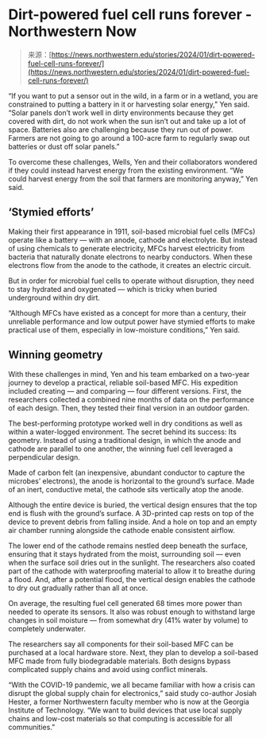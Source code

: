 <!--yml
category: 未分类
date: 2024-05-27 14:55:54
-->

# Dirt-powered fuel cell runs forever - Northwestern Now

> 来源：[https://news.northwestern.edu/stories/2024/01/dirt-powered-fuel-cell-runs-forever/](https://news.northwestern.edu/stories/2024/01/dirt-powered-fuel-cell-runs-forever/)

 “If you want to put a sensor out in the wild, in a farm or in a wetland, you are constrained to putting a battery in it or harvesting solar energy,” Yen said. “Solar panels don’t work well in dirty environments because they get covered with dirt, do not work when the sun isn’t out and take up a lot of space. Batteries also are challenging because they run out of power. Farmers are not going to go around a 100-acre farm to regularly swap out batteries or dust off solar panels.”

To overcome these challenges, Wells, Yen and their collaborators wondered if they could instead harvest energy from the existing environment. “We could harvest energy from the soil that farmers are monitoring anyway,” Yen said.

## **‘Stymied efforts’**

Making their first appearance in 1911, soil-based microbial fuel cells (MFCs) operate like a battery — with an anode, cathode and electrolyte. But instead of using chemicals to generate electricity, MFCs harvest electricity from bacteria that naturally donate electrons to nearby conductors. When these electrons flow from the anode to the cathode, it creates an electric circuit.

But in order for microbial fuel cells to operate without disruption, they need to stay hydrated and oxygenated — which is tricky when buried underground within dry dirt.

“Although MFCs have existed as a concept for more than a century, their unreliable performance and low output power have stymied efforts to make practical use of them, especially in low-moisture conditions,” Yen said.

## **Winning geometry**

With these challenges in mind, Yen and his team embarked on a two-year journey to develop a practical, reliable soil-based MFC. His expedition included creating — and comparing — four different versions. First, the researchers collected a combined nine months of data on the performance of each design. Then, they tested their final version in an outdoor garden.

The best-performing prototype worked well in dry conditions as well as within a water-logged environment. The secret behind its success: Its geometry. Instead of using a traditional design, in which the anode and cathode are parallel to one another, the winning fuel cell leveraged a perpendicular design.

Made of carbon felt (an inexpensive, abundant conductor to capture the microbes’ electrons), the anode is horizontal to the ground’s surface. Made of an inert, conductive metal, the cathode sits vertically atop the anode.

Although the entire device is buried, the vertical design ensures that the top end is flush with the ground’s surface. A 3D-printed cap rests on top of the device to prevent debris from falling inside. And a hole on top and an empty air chamber running alongside the cathode enable consistent airflow.  

The lower end of the cathode remains nestled deep beneath the surface, ensuring that it stays hydrated from the moist, surrounding soil — even when the surface soil dries out in the sunlight. The researchers also coated part of the cathode with waterproofing material to allow it to breathe during a flood. And, after a potential flood, the vertical design enables the cathode to dry out gradually rather than all at once.

On average, the resulting fuel cell generated 68 times more power than needed to operate its sensors. It also was robust enough to withstand large changes in soil moisture — from somewhat dry (41% water by volume) to completely underwater.

The researchers say all components for their soil-based MFC can be purchased at a local hardware store. Next, they plan to develop a soil-based MFC made from fully biodegradable materials. Both designs bypass complicated supply chains and avoid using conflict minerals.

“With the COVID-19 pandemic, we all became familiar with how a crisis can disrupt the global supply chain for electronics,” said study co-author Josiah Hester, a former Northwestern faculty member who is now at the Georgia Institute of Technology. “We want to build devices that use local supply chains and low-cost materials so that computing is accessible for all communities.”